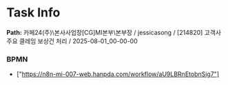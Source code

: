 # Task Info

**Path:** 카페24(주)\본사사업장\[CG]MI본부\본부장 / jessicasong / [214820] 고객사 주요 클레임 보상건 처리 / 2025-08-01_00-00-00

### BPMN
- ["https://n8n-mi-007-web.hanpda.com/workflow/aU9LBRnEtobnSig7"]

